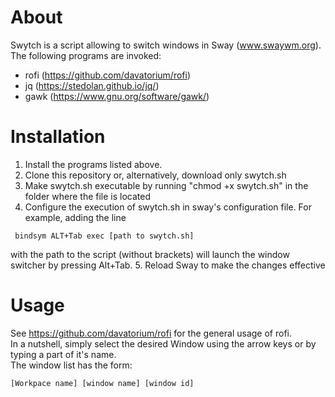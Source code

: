 # About
Swytch is a script allowing to switch windows in Sway (www.swaywm.org).
The following programs are invoked:
- rofi (https://github.com/davatorium/rofi)
- jq (https://stedolan.github.io/jq/)
- gawk (https://www.gnu.org/software/gawk/)

# Installation
1. Install the programs listed above.
2. Clone this repository or, alternatively, download only swytch.sh
3. Make swytch.sh executable by running "chmod +x swytch.sh" in the folder where the file is located
4. Configure the execution of swytch.sh in sway's configuration file. For example, adding the line
```
 bindsym ALT+Tab exec [path to swytch.sh]
```
with the path to the script (without brackets) will launch the window switcher by pressing Alt+Tab.
5. Reload Sway to make the changes effective

# Usage
See https://github.com/davatorium/rofi for the general usage of rofi.  
In a nutshell, simply select the desired Window using the arrow keys or by typing a part of it's name.  
The window list has the form:  
```
[Workpace name] [window name] [window id]
```
